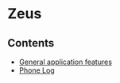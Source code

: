 # Zeus

## Contents

- [General application features](../../user_reference/main/README)
- [Phone Log](phone_log)
